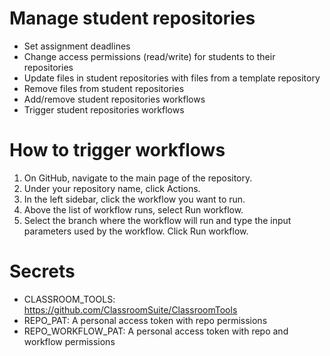 # Manage student repositories
* Set assignment deadlines
* Change access permissions (read/write) for students to their repositories
* Update files in student repositories with files from a template repository
* Remove files from student repositories
* Add/remove student repositories workflows
* Trigger student repositories workflows

# How to trigger workflows
1. On GitHub, navigate to the main page of the repository.
2. Under your repository name, click Actions.
3. In the left sidebar, click the workflow you want to run.
4. Above the list of workflow runs, select Run workflow.
5. Select the branch where the workflow will run and type the input parameters used by the workflow. Click Run workflow.

# Secrets
* CLASSROOM_TOOLS: https://github.com/ClassroomSuite/ClassroomTools
* REPO_PAT: A personal access token with repo permissions
* REPO_WORKFLOW_PAT: A personal access token with repo and workflow permissions
